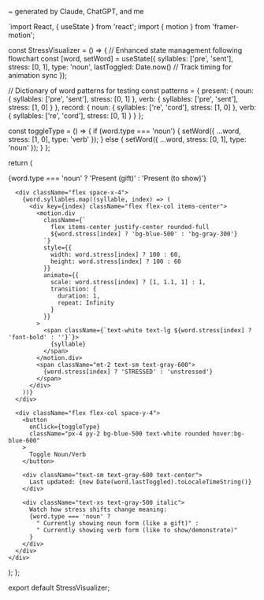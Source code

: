 ~ generated by Claude, ChatGPT, and me

`import React, { useState } from 'react';
import { motion } from 'framer-motion';

const StressVisualizer = () => {
  // Enhanced state management following flowchart
  const [word, setWord] = useState({
    syllables: ['pre', 'sent'],
    stress: [0, 1],
    type: 'noun',
    lastToggled: Date.now() // Track timing for animation sync
  });
  
  // Dictionary of word patterns for testing
  const patterns = {
    present: {
      noun: { syllables: ['pre', 'sent'], stress: [0, 1] },
      verb: { syllables: ['pre', 'sent'], stress: [1, 0] }
    },
    record: {
      noun: { syllables: ['re', 'cord'], stress: [1, 0] },
      verb: { syllables: ['re', 'cord'], stress: [0, 1] }
    }
  };

  const toggleType = () => {
    if (word.type === 'noun') {
      setWord({
        ...word,
        stress: [1, 0],
        type: 'verb'
      });
    } else {
      setWord({
        ...word,
        stress: [0, 1],
        type: 'noun'
      });
    }
  };

  return (
    <div className="flex flex-col items-center p-8 space-y-6">
      <div className="text-2xl font-bold">
        {word.type === 'noun' ? 'Present (gift)' : 'Present (to show)'}
      </div>
      
      <div className="flex space-x-4">
        {word.syllables.map((syllable, index) => (
          <div key={index} className="flex flex-col items-center">
            <motion.div
              className={`
                flex items-center justify-center rounded-full
                ${word.stress[index] ? 'bg-blue-500' : 'bg-gray-300'}
              `}
              style={{
                width: word.stress[index] ? 100 : 60,
                height: word.stress[index] ? 100 : 60
              }}
              animate={{
                scale: word.stress[index] ? [1, 1.1, 1] : 1,
                transition: {
                  duration: 1,
                  repeat: Infinity
                }
              }}
            >
              <span className={`text-white text-lg ${word.stress[index] ? 'font-bold' : ''}`}>
                {syllable}
              </span>
            </motion.div>
            <span className="mt-2 text-sm text-gray-600">
              {word.stress[index] ? 'STRESSED' : 'unstressed'}
            </span>
          </div>
        ))}
      </div>

      <div className="flex flex-col space-y-4">
        <button 
          onClick={toggleType}
          className="px-4 py-2 bg-blue-500 text-white rounded hover:bg-blue-600"
        >
          Toggle Noun/Verb
        </button>
        
        <div className="text-sm text-gray-600 text-center">
          Last updated: {new Date(word.lastToggled).toLocaleTimeString()}
        </div>
        
        <div className="text-xs text-gray-500 italic">
          Watch how stress shifts change meaning:
          {word.type === 'noun' ? 
            " Currently showing noun form (like a gift)" :
            " Currently showing verb form (like to show/demonstrate)"
          }
        </div>
      </div>
    </div>
  );
};

export default StressVisualizer;
